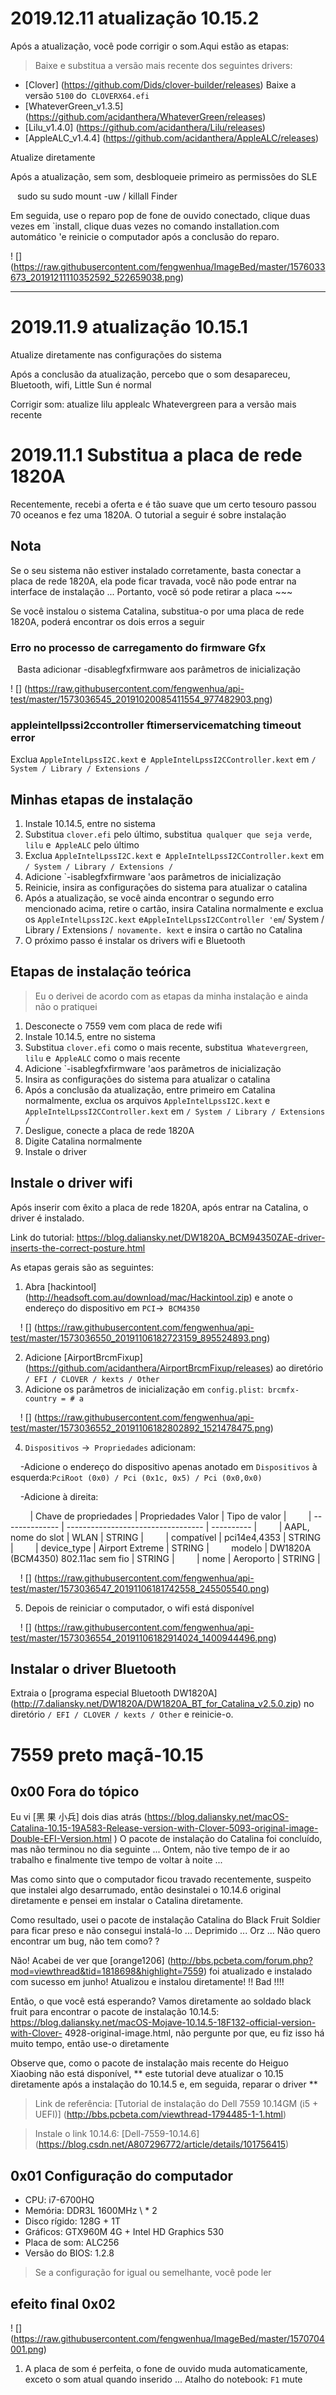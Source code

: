 # 2019.12.11 atualização 10.15.2
Após a atualização, você pode corrigir o som.Aqui estão as etapas:

> Baixe e substitua a versão mais recente dos seguintes drivers:

* [Clover] (https://github.com/Dids/clover-builder/releases) Baixe a versão `5100` do` CLOVERX64.efi`
* [WhateverGreen_v1.3.5] (https://github.com/acidanthera/WhateverGreen/releases)
* [Lilu_v1.4.0] (https://github.com/acidanthera/Lilu/releases)
* [AppleALC_v1.4.4] (https://github.com/acidanthera/AppleALC/releases)

Atualize diretamente

Após a atualização, sem som, desbloqueie primeiro as permissões do SLE

`` ``
sudo su
sudo mount -uw /
killall Finder
`` ``

Em seguida, use o reparo pop de fone de ouvido conectado, clique duas vezes em `install, clique duas vezes no comando installation.com automático 'e reinicie o computador após a conclusão do reparo.

! [] (https://raw.githubusercontent.com/fengwenhua/ImageBed/master/1576033673_20191211110352592_522659038.png)

---

# 2019.11.9 atualização 10.15.1
Atualize diretamente nas configurações do sistema

Após a conclusão da atualização, percebo que o som desapareceu, Bluetooth, wifi, Little Sun é normal

Corrigir som: atualize lilu applealc Whatevergreen para a versão mais recente

# 2019.11.1 Substitua a placa de rede 1820A
Recentemente, recebi a oferta e é tão suave que um certo tesouro passou 70 oceanos e fez uma 1820A. O tutorial a seguir é sobre instalação

## Nota
Se o seu sistema não estiver instalado corretamente, basta conectar a placa de rede 1820A, ela pode ficar travada, você não pode entrar na interface de instalação ... Portanto, você só pode retirar a placa ~~~

Se você instalou o sistema Catalina, substitua-o por uma placa de rede 1820A, poderá encontrar os dois erros a seguir

### Erro no processo de carregamento do firmware Gfx
`` ``
Basta adicionar -disablegfxfirmware aos parâmetros de inicialização
`` ``

! [] (https://raw.githubusercontent.com/fengwenhua/api-test/master/1573036545_20191020085411554_977482903.png)


### appleintellpssi2ccontroller ftimerservicematching timeout error

Exclua `AppleIntelLpssI2C.kext` e` AppleIntelLpssI2CController.kext` em `/ System / Library / Extensions /`

## Minhas etapas de instalação
1. Instale 10.14.5, entre no sistema
2. Substitua `clover.efi` pelo último, substitua` qualquer que seja verde`, `lilu` e` AppleALC` pelo último
3. Exclua `AppleIntelLpssI2C.kext` e` AppleIntelLpssI2CController.kext` em `/ System / Library / Extensions /`
4. Adicione `-isablegfxfirmware 'aos parâmetros de inicialização
5. Reinicie, insira as configurações do sistema para atualizar o catalina
6. Após a atualização, se você ainda encontrar o segundo erro mencionado acima, retire o cartão, insira Catalina normalmente e exclua os `AppleIntelLpssI2C.kext` e` AppleIntelLpssI2CController 'em `/ System / Library / Extensions /` novamente. kext` e insira o cartão no Catalina
7. O próximo passo é instalar os drivers wifi e Bluetooth

## Etapas de instalação teórica
> Eu o derivei de acordo com as etapas da minha instalação e ainda não o pratiquei

1. Desconecte o 7559 vem com placa de rede wifi
2. Instale 10.14.5, entre no sistema
3. Substitua `clover.efi` como o mais recente, substitua` Whatevergreen`, `lilu` e` AppleALC` como o mais recente
4. Adicione `-isablegfxfirmware 'aos parâmetros de inicialização
5. Insira as configurações do sistema para atualizar o catalina
6. Após a conclusão da atualização, entre primeiro em Catalina normalmente, exclua os arquivos `AppleIntelLpssI2C.kext` e` AppleIntelLpssI2CController.kext` em `/ System / Library / Extensions /`
7. Desligue, conecte a placa de rede 1820A
8. Digite Catalina normalmente
9. Instale o driver

## Instale o driver wifi
Após inserir com êxito a placa de rede 1820A, após entrar na Catalina, o driver é instalado.

Link do tutorial: https://blog.daliansky.net/DW1820A_BCM94350ZAE-driver-inserts-the-correct-posture.html

As etapas gerais são as seguintes:

1. Abra [hackintool] (http://headsoft.com.au/download/mac/Hackintool.zip) e anote o endereço do dispositivo em `PCI`->` BCM4350`

    ! [] (https://raw.githubusercontent.com/fengwenhua/api-test/master/1573036550_20191106182723159_895524893.png)

2. Adicione [AirportBrcmFixup] (https://github.com/acidanthera/AirportBrcmFixup/releases) ao diretório `/ EFI / CLOVER / kexts / Other`
3. Adicione os parâmetros de inicialização em `config.plist`:` brcmfx-country = # a`

    ! [] (https://raw.githubusercontent.com/fengwenhua/api-test/master/1573036552_20191106182802892_1521478475.png)

4. `Dispositivos` ->` Propriedades` adicionam:

    -Adicione o endereço do dispositivo apenas anotado em `Dispositivos` à esquerda:` PciRoot (0x0) / Pci (0x1c, 0x5) / Pci (0x0,0x0) `

    -Adicione à direita:

        | Chave de propriedades | Propriedades Valor | Tipo de valor |
        | -------------- | ---------------------------------- | ---------- |
        | AAPL, nome do slot | WLAN | STRING |
        | compatível | pci14e4,4353 | STRING |
        | device_type | Airport Extreme | STRING |
        modelo | DW1820A (BCM4350) 802.11ac sem fio | STRING |
        | nome | Aeroporto | STRING |

    ! [] (https://raw.githubusercontent.com/fengwenhua/api-test/master/1573036547_20191106181742558_245505540.png)

5. Depois de reiniciar o computador, o wifi está disponível

    ! [] (https://raw.githubusercontent.com/fengwenhua/api-test/master/1573036554_20191106182914024_1400944496.png)

## Instalar o driver Bluetooth
Extraia o [programa especial Bluetooth DW1820A] (http://7.daliansky.net/DW1820A/DW1820A_BT_for_Catalina_v2.5.0.zip) no diretório `/ EFI / CLOVER / kexts / Other` e reinicie-o.

# 7559 preto maçã-10.15
## 0x00 Fora do tópico
Eu vi [黑 果 小兵] dois dias atrás (https://blog.daliansky.net/macOS-Catalina-10.15-19A583-Release-version-with-Clover-5093-original-image-Double-EFI-Version.html ) O pacote de instalação do Catalina foi concluído, mas não terminou no dia seguinte ... Ontem, não tive tempo de ir ao trabalho e finalmente tive tempo de voltar à noite ...

Mas como sinto que o computador ficou travado recentemente, suspeito que instalei algo desarrumado, então desinstalei o 10.14.6 original diretamente e pensei em instalar o Catalina diretamente.

Como resultado, usei o pacote de instalação Catalina do Black Fruit Soldier para ficar preso e não consegui instalá-lo ... Deprimido ... Orz ... Não quero encontrar um bug, não tem como? ?

Não! Acabei de ver que [orange1206] (http://bbs.pcbeta.com/forum.php?mod=viewthread&tid=1818698&highlight=7559) foi atualizado e instalado com sucesso em junho! Atualizou e instalou diretamente! !! Bad !!!!

Então, o que você está esperando? Vamos diretamente ao soldado black fruit para encontrar o pacote de instalação 10.14.5: https://blog.daliansky.net/macOS-Mojave-10.14.5-18F132-official-version-with-Clover- 4928-original-image.html, não pergunte por que, eu fiz isso há muito tempo, então use-o diretamente

Observe que, como o pacote de instalação mais recente do Heiguo Xiaobing não está disponível, ** este tutorial deve atualizar o 10.15 diretamente após a instalação do 10.14.5 e, em seguida, reparar o driver **


> Link de referência: [Tutorial de instalação do Dell 7559 10.14GM (i5 + UEFI)] (http://bbs.pcbeta.com/viewthread-1794485-1-1.html)

> Instale o link 10.14.6: [Dell-7559-10.14.6] (https://blog.csdn.net/A807296772/article/details/101756415)

## 0x01 Configuração do computador
* CPU: i7-6700HQ
* Memória: DDR3L 1600MHz \ * 2
* Disco rígido: 128G + 1T
* Gráficos: GTX960M 4G + Intel HD Graphics 530
* Placa de som: ALC256
* Versão do BIOS: 1.2.8

> Se a configuração for igual ou semelhante, você pode ler


## efeito final 0x02

! [] (https://raw.githubusercontent.com/fengwenhua/ImageBed/master/1570704001.png)

1. A placa de som é perfeita, o fone de ouvido muda automaticamente, exceto o som atual quando inserido ... Atalho do notebook: `F1` mute

